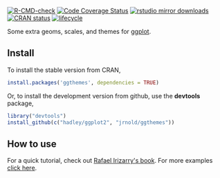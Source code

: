 [![R-CMD-check](https://github.com/jrnold/ggthemes/actions/workflows/R-CMD-check.yaml/badge.svg)](https://github.com/jrnold/ggthemes/actions/workflows/R-CMD-check.yaml)
[![Code Coverage Status](https://codecov.io/gh/jrnold/ggthemes/branch/master/graph/badge.svg)](https://codecov.io/github/jrnold/ggthemes?branch=master)
[![rstudio mirror downloads](http://cranlogs.r-pkg.org/badges/ggthemes)](https://github.com/metacran/cranlogs.app)
[![CRAN status](https://www.r-pkg.org/badges/version/ggthemes)](https://CRAN.R-project.org/package=ggthemes)
[![lifecycle](https://img.shields.io/badge/lifecycle-stable-brightgreen.svg)](https://www.tidyverse.org/lifecycle/#stable)

Some extra geoms, scales, and themes for
[ggplot](https://ggplot2.tidyverse.org/).

## Install

To install the stable version from CRAN,

```r
install.packages('ggthemes', dependencies = TRUE)
```

Or, to install the development version from github, use the
**devtools** package,

```r
library("devtools")
install_github(c("hadley/ggplot2", "jrnold/ggthemes"))
```

## How to use

For a quick tutorial, check out [Rafael Irizarry's book](https://rafalab.github.io/dsbook/ggplot2.html#add-on-packages). For more examples [click here](https://github.com/BTJ01/ggthemes/tree/master/inst/examples).
